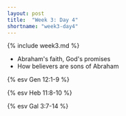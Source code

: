 ```yaml
---
layout: post
title:  "Week 3: Day 4"
shortname: "week3-day4"
---
```


{% include week3.md %}

* Abraham's faith, God's promises
* How believers are sons of Abraham

{% esv Gen 12:1-9 %}

{% esv Heb 11:8-10 %}

{% esv Gal 3:7-14 %}